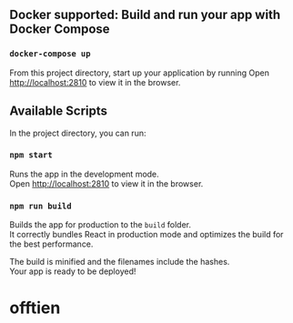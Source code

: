 ## Docker supported: Build and run your app with Docker Compose

### `docker-compose up`

From this project directory, start up your application by running
Open [http://localhost:2810](http://localhost:2810) to view it in the browser.

## Available Scripts

In the project directory, you can run:

### `npm start`

Runs the app in the development mode.<br>
Open [http://localhost:2810](http://localhost:2810) to view it in the browser.

### `npm run build`

Builds the app for production to the `build` folder.<br>
It correctly bundles React in production mode and optimizes the build for the best performance.

The build is minified and the filenames include the hashes.<br>
Your app is ready to be deployed!

# offtien
